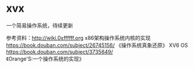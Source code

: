 # xvx
一个简易操作系统，待续更新

参考资料：http://wiki.0xffffff.org x86架构操作系统内核的实现
https://book.douban.com/subject/26745156/ 《操作系统真象还原》
XV6 OS
https://book.douban.com/subject/3735649/ 《Orange'S:一个操作系统的实现》
         		
